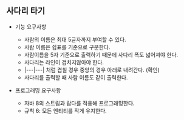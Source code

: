 ## 사다리 타기

* 기능 요구사항
    - 사람의 이름은 최대 5글자까지 부여할 수 있다.
    - 사람 이름은 쉼표를 기준으로 구분한다.
    - 사람이름을 5자 기준으로 출력하기 때문에 사다리 폭도 넓어져야 한다.
    - 사다리는 라인이 겹치지않아야 한다.
    - |---|---| 처럼 겹칠 경우 중앙의 경우 아래로 내려간다. (확인)
    - 사다리를 출력할 때 사람 이름도 같이 출력한다.


* 프로그래밍 요구사항
    - 자바 8의 스트림과 람다를 적용해 프로그래밍한다.
    - 규칙 6: 모든 엔티티를 작게 유지한다.